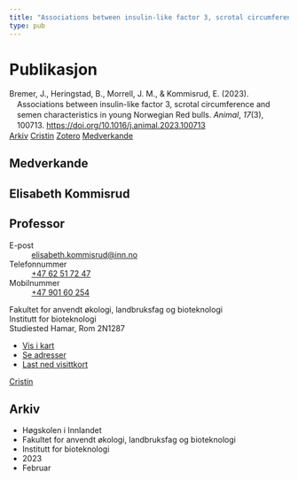 ```yaml
---
title: "Associations between insulin-like factor 3, scrotal circumference and semen characteristics in young Norwegian Red bulls"
type: pub
---
```

<h1>Publikasjon</h1>
<article id="csl-bib-container-4Q2K35UQ" class="csl-bib-container">
  <div class="csl-bib-body" style="line-height: 1.35; padding-left: 1em; text-indent:-1em;">
  <div class="csl-entry">Bremer, J., Heringstad, B., Morrell, J. M., &amp; Kommisrud, E. (2023). Associations between insulin-like factor 3, scrotal circumference and semen characteristics in young Norwegian Red bulls. <i>Animal</i>, <i>17</i>(3), 100713. <a href="https://doi.org/10.1016/j.animal.2023.100713">https://doi.org/10.1016/j.animal.2023.100713</a></div>
</div>
  <div class="csl-bib-buttons">
    <a href="#taxonomy-article-4Q2K35UQ" class="csl-bib-button">Arkiv</a>
    <a href="https://app.cristin.no/results/show.jsf?id=2124552" alt="Cristin URL" class="csl-bib-button">Cristin</a>
    <a href="http://zotero.org/groups/5022929/items/4Q2K35UQ" alt="Zotero URL" class="csl-bib-button">Zotero</a>
    <a href="#contributors-article-4Q2K35UQ" class="csl-bib-button">Medverkande</a>
  </div>
  <div id="csl-bib-meta-container-4Q2K35UQ"></div>
</article>
<div id="csl-bib-meta-4Q2K35UQ" class="csl-bib-meta">
  <article id="contributors-article-4Q2K35UQ" class="contributors-article">
    <h1>Medverkande</h1>
    <div class="personas">
<div class="vrtx-hinn-person-card">
<div class="photo">
<i class="lar la-user-circle missing-person"></i>
</div>
<div class="info">
<hgroup><h1>Elisabeth Kommisrud</h1>
<h2>Professor</h2>
</hgroup><dl>
<dt>E-post</dt>
<dd>
<a href="mailto:elisabeth.kommisrud@inn.no">elisabeth.kommisrud@inn.no</a>
</dd>
<dt>Telefonnummer</dt>
<dd><a href="tel:+4762517247">
+47 62 51 72 47
</a></dd>
<dt>Mobilnummer</dt>
<dd><a href="tel:+4790160254">
+47 901 60 254
</a></dd>
</dl>
<p>
Fakultet for anvendt økologi, landbruksfag og bioteknologi<br>
Institutt for bioteknologi<br>
Studiested Hamar,
Rom 2N1287
</p>
<ul class="vrtx-hinn-links">
<li><a href="https://www.google.com/maps?q=60.79677,11.07358">Vis i kart</a></li>
<li><a href="https://www.inn.no/finn-en-ansatt/elisabeth-kommisrud.html#vrtx-hinn-addresses">Se adresser</a></li>
<li><a href="https://www.inn.no/finn-en-ansatt/elisabeth-kommisrud.html?vrtx=vcf">Last ned visittkort</a></li>
</ul>
</div>
</div>
<a href="https://app.cristin.no/persons/show.jsf?id=328194" alt="Cristin URL" class="personas-cristin">Cristin</a>
</div>
  </article>
  <article id="taxonomy-article-4Q2K35UQ" class="taxonomy-article">
    <h1>Arkiv</h1>
    <ul>
      <li>Høgskolen i Innlandet</li>
      <li>Fakultet for anvendt økologi, landbruksfag og bioteknologi</li>
      <li>Institutt for bioteknologi</li>
      <li>2023</li>
      <li>Februar</li>
    </ul>
  </article>
</div>
